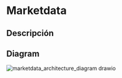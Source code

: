 # Marketdata

## Descripción

## Diagram

![marketdata_architecture_diagram drawio](https://github.com/user-attachments/assets/6e66ce45-b436-4609-8f3c-2193cfb4fdfd)
